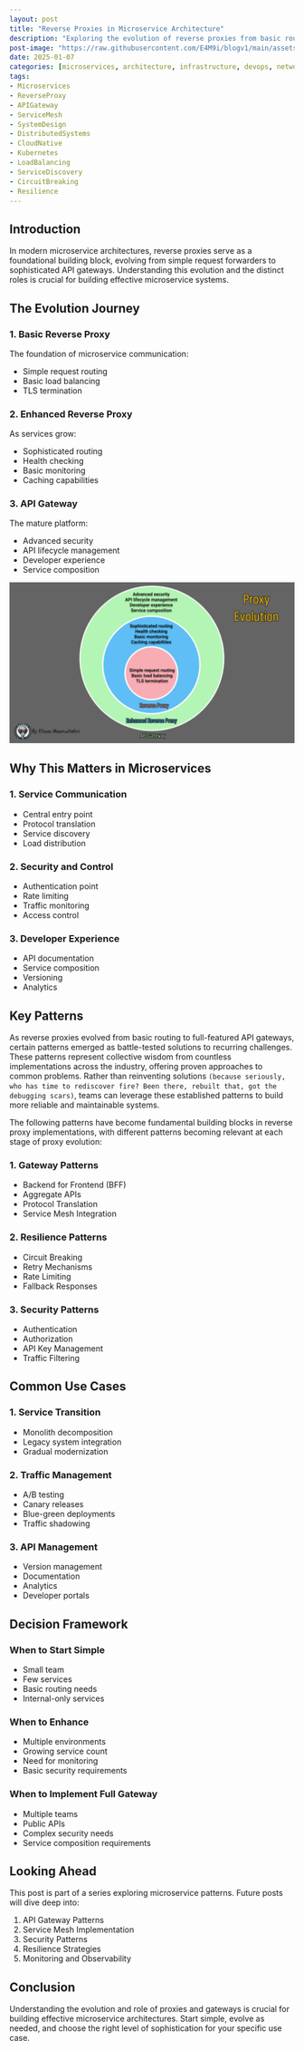 ```yaml
---
layout: post
title: "Reverse Proxies in Microservice Architecture"
description: "Exploring the evolution of reverse proxies from basic routing to full-featured API gateways, including key patterns and decision frameworks for microservice architectures"
post-image: "https://raw.githubusercontent.com/E4M9i/blogv1/main/assets/images/rev_prox_evol.gif"
date: 2025-01-07
categories: [microservices, architecture, infrastructure, devops, networking]
tags:
- Microservices
- ReverseProxy
- APIGateway
- ServiceMesh
- SystemDesign
- DistributedSystems
- CloudNative
- Kubernetes
- LoadBalancing
- ServiceDiscovery
- CircuitBreaking
- Resilience
---
```


## Introduction
In modern microservice architectures, reverse proxies serve as a foundational building block, evolving from simple request forwarders to sophisticated API gateways. Understanding this evolution and the distinct roles is crucial for building effective microservice systems.

## The Evolution Journey

### 1. Basic Reverse Proxy
The foundation of microservice communication:
- Simple request routing
- Basic load balancing
- TLS termination

### 2. Enhanced Reverse Proxy
As services grow:
- Sophisticated routing
- Health checking
- Basic monitoring
- Caching capabilities

### 3. API Gateway
The mature platform:
- Advanced security
- API lifecycle management
- Developer experience
- Service composition

![Evolution Diagram](https://raw.githubusercontent.com/E4M9i/blogv1/main/assets/images/rev_prox_evol.jpg)

## Why This Matters in Microservices

### 1. Service Communication
- Central entry point
- Protocol translation
- Service discovery
- Load distribution

### 2. Security and Control
- Authentication point
- Rate limiting
- Traffic monitoring
- Access control

### 3. Developer Experience
- API documentation
- Service composition
- Versioning
- Analytics

## Key Patterns

As reverse proxies evolved from basic routing to full-featured API gateways, certain patterns emerged as battle-tested solutions to recurring challenges. These patterns represent collective wisdom from countless implementations across the industry, offering proven approaches to common problems. Rather than reinventing solutions `(because seriously, who has time to rediscover fire? Been there, rebuilt that, got the debugging scars)`, teams can leverage these established patterns to build more reliable and maintainable systems.

The following patterns have become fundamental building blocks in reverse proxy implementations, with different patterns becoming relevant at each stage of proxy evolution:

### 1. Gateway Patterns
- Backend for Frontend (BFF)
- Aggregate APIs
- Protocol Translation
- Service Mesh Integration

### 2. Resilience Patterns
- Circuit Breaking
- Retry Mechanisms
- Rate Limiting
- Fallback Responses

### 3. Security Patterns
- Authentication
- Authorization
- API Key Management
- Traffic Filtering

## Common Use Cases

### 1. Service Transition
- Monolith decomposition
- Legacy system integration
- Gradual modernization

### 2. Traffic Management
- A/B testing
- Canary releases
- Blue-green deployments
- Traffic shadowing

### 3. API Management
- Version management
- Documentation
- Analytics
- Developer portals

## Decision Framework

### When to Start Simple
- Small team
- Few services
- Basic routing needs
- Internal-only services

### When to Enhance
- Multiple environments
- Growing service count
- Need for monitoring
- Basic security requirements

### When to Implement Full Gateway
- Multiple teams
- Public APIs
- Complex security needs
- Service composition requirements

## Looking Ahead
This post is part of a series exploring microservice patterns. Future posts will dive deep into:

1. API Gateway Patterns
2. Service Mesh Implementation
3. Security Patterns
4. Resilience Strategies
5. Monitoring and Observability

## Conclusion
Understanding the evolution and role of proxies and gateways is crucial for building effective microservice architectures. Start simple, evolve as needed, and choose the right level of sophistication for your specific use case.